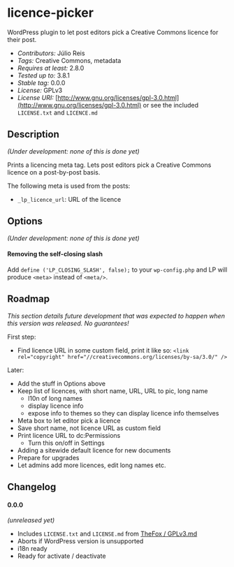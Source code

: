licence-picker
==============

WordPress plugin to let post editors pick a Creative Commons licence for their post.

* *Contributors:* Júlio Reis
* *Tags:* Creative Commons, metadata
* *Requires at least:* 2.8.0
* *Tested up to:* 3.8.1
* *Stable tag:* 0.0.0
* *License:* GPLv3
* *License URI:* [http://www.gnu.org/licenses/gpl-3.0.html](http://www.gnu.org/licenses/gpl-3.0.html) or see the included `LICENSE.txt` and `LICENCE.md`

Description
---------------------------------

*(Under development: none of this is done yet)*

Prints a licencing meta tag. Lets post editors pick a Creative Commons licence on a post-by-post basis.

The following meta is used from the posts:

* `_lp_licence_url`: URL of the licence

Options
---------------------------------

*(Under development: none of this is done yet)*

#### Removing the self-closing slash

Add `define ('LP_CLOSING_SLASH', false);` to your `wp-config.php` and LP will produce `<meta>` instead of `<meta/>`.

Roadmap
---------------------------------

*This section details future development that was expected to happen when this version was released. No guarantees!*

First step:

* Find licence URL in some custom field, print it like so: `<link rel="copyright" href="//creativecommons.org/licenses/by-sa/3.0/" />`

Later:

* Add the stuff in Options above
* Keep list of licences, with short name, URL, URL to pic, long name
	- l10n of long names
	- display licence info
	- expose info to themes so they can display licence info themselves
* Meta box to let editor pick a licence
* Save short name, not licence URL as custom field
* Print licence URL to dc:Permissions
	- Turn this on/off in Settings
* Adding a sitewide default licence for new documents
* Prepare for upgrades
* Let admins add more licences, edit long names etc.

Changelog
---------------------------------

#### 0.0.0

*(unreleased yet)*

* Includes `LICENSE.txt` and `LICENSE.md` from [TheFox / GPLv3.md](https://github.com/TheFox/GPLv3.md)
* Aborts if WordPress version is unsupported
* i18n ready
* Ready for activate / deactivate
